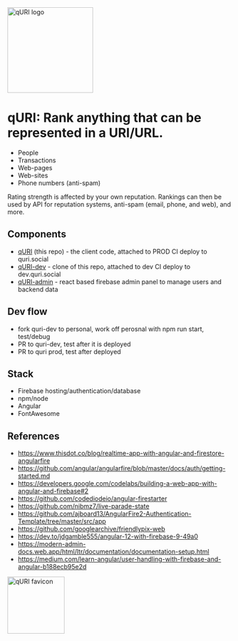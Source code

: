 <img src="https://user-images.githubusercontent.com/3766240/174692283-97aa5dee-1bcf-4ff4-a75f-6ce3e2a546af.png" width="192" alt="qURI logo" />

# qURI: Rank anything that can be represented in a URI/URL.
* People
* Transactions
* Web-pages
* Web-sites
* Phone numbers (anti-spam)

Rating strength is affected by your own reputation.
Rankings can then be used by API for reputation systems, anti-spam (email, phone, and web), and more.

## Components
* [qURI](https://github.com/BrightChain/quri) (this repo) - the client code, attached to PROD CI deploy to quri.social
* [qURI-dev](https://github.com/BrightChain/quri-dev) - clone of this repo, attached to dev CI deploy to dev.quri.social
* [qURI-admin](https://github.com/BrightChain/quri-admin) - react based firebase admin panel to manage users and backend data

## Dev flow
* fork quri-dev to personal, work off perosnal with npm run start, test/debug
* PR to quri-dev, test after it is deployed
* PR to quri prod, test after deployed

## Stack
* Firebase hosting/authentication/database
* npm/node
* Angular
* FontAwesome

## References
- https://www.thisdot.co/blog/realtime-app-with-angular-and-firestore-angularfire
- https://github.com/angular/angularfire/blob/master/docs/auth/getting-started.md
- https://developers.google.com/codelabs/building-a-web-app-with-angular-and-firebase#2
- https://github.com/codediodeio/angular-firestarter
- https://github.com/nibmz7/live-parade-state
- https://github.com/ajboard13/AngularFire2-Authentication-Template/tree/master/src/app
- https://github.com/googlearchive/friendlypix-web
- https://dev.to/jdgamble555/angular-12-with-firebase-9-49a0
- https://modern-admin-docs.web.app/html/ltr/documentation/documentation-setup.html
- https://medium.com/learn-angular/user-handling-with-firebase-and-angular-b188ecb95e2d


<img src="https://user-images.githubusercontent.com/3766240/174692642-94753bcf-31b2-430d-8ad6-a2b67dee48f0.png" width="128" alt="qURI favicon" />
